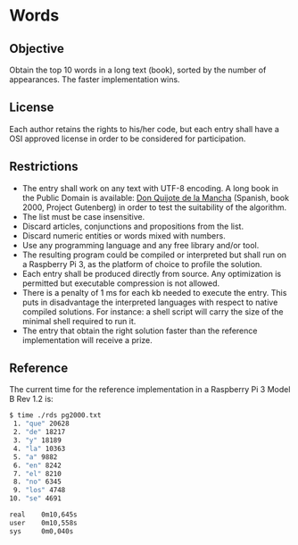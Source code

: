 # Words

## Objective
Obtain the top 10 words in a long text (book), sorted by the number of appearances. The faster implementation wins.

## License
Each author retains the rights to his/her code, but each entry shall have a OSI approved license in order to be considered for participation.

## Restrictions
- The entry shall work on any text with UTF-8 encoding. A long book in the Public Domain is available: [Don Quijote de la Mancha](http://www.gutenberg.org/cache/epub/2000/pg2000.txt) (Spanish, book 2000, Project Gutenberg) in order to test the suitability of the algorithm.
- The list must be case insensitive.
- Discard articles, conjunctions and propositions from the list.
- Discard numeric entities or words mixed with numbers.
- Use any programming language and any free library and/or tool.
- The resulting program could be compiled or interpreted but shall run on a Raspberry Pi 3, as the platform of choice to profile the solution.
- Each entry shall be produced directly from source. Any optimization is permitted but executable compression is not allowed.
- There is a penalty of 1 ms for each kb needed to execute the entry. This puts in disadvantage the interpreted languages with respect to native compiled solutions. For instance: a shell script will carry the size of the minimal shell required to run it.
- The entry that obtain the right solution faster than the reference implementation will receive a prize.

## Reference
The current time for the reference implementation in a Raspberry Pi 3 Model B Rev 1.2 is:
```sh
$ time ./rds pg2000.txt
 1. "que" 20628
 2. "de" 18217
 3. "y" 18189
 4. "la" 10363
 5. "a" 9882
 6. "en" 8242
 7. "el" 8210
 8. "no" 6345
 9. "los" 4748
10. "se" 4691

real    0m10,645s
user    0m10,558s
sys     0m0,040s
```

